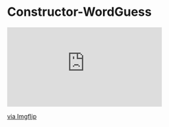 # Constructor-WordGuess

<div style="width:360px;max-width:100%;"><div style="height:0;padding-bottom:51.39%;position:relative;"><iframe width="360" height="185" style="position:absolute;top:0;left:0;width:100%;height:100%;" frameBorder="0" src="https://imgflip.com/embed/3x5vii"></iframe></div><p><a href="https://imgflip.com/gif/3x5vii">via Imgflip</a></p></div>
